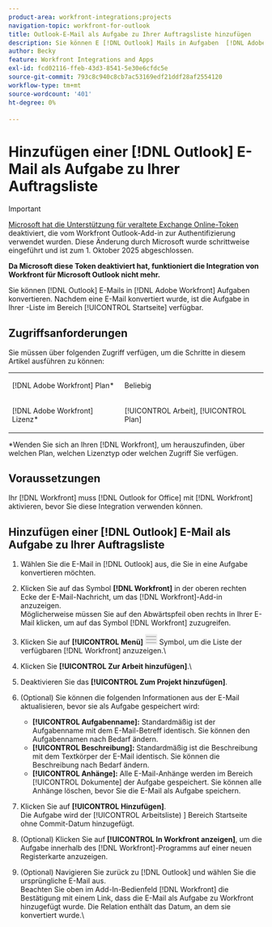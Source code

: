 ```yaml
---
product-area: workfront-integrations;projects
navigation-topic: workfront-for-outlook
title: Outlook-E-Mail als Aufgabe zu Ihrer Auftragsliste hinzufügen
description: Sie können E [!DNL Outlook] Mails in Aufgaben  [!DNL Adobe Workfront] . Nachdem eine E-Mail konvertiert wurde, ist die Aufgabe in Ihrer Arbeitsliste im Bereich Startseite verfügbar.
author: Becky
feature: Workfront Integrations and Apps
exl-id: fcd02116-ffeb-43d3-8541-5e30e6cfdc5e
source-git-commit: 793c8c940c8cb7ac53169edf21ddf28af2554120
workflow-type: tm+mt
source-wordcount: '401'
ht-degree: 0%

---
```


# Hinzufügen einer [!DNL Outlook] E-Mail als Aufgabe zu Ihrer Auftragsliste

>[!IMPORTANT]
>
>[Microsoft hat die Unterstützung für veraltete Exchange Online-Token](https://learn.microsoft.com/en-us/office/dev/add-ins/outlook/faq-nested-app-auth-outlook-legacy-tokens) deaktiviert, die vom Workfront Outlook-Add-in zur Authentifizierung verwendet wurden. Diese Änderung durch Microsoft wurde schrittweise eingeführt und ist zum 1. Oktober 2025 abgeschlossen.
>
>**Da Microsoft diese Token deaktiviert hat, funktioniert die Integration von Workfront für Microsoft Outlook nicht mehr.**

Sie können [!DNL Outlook] E-Mails in [!DNL Adobe Workfront] Aufgaben konvertieren. Nachdem eine E-Mail konvertiert wurde, ist die Aufgabe in Ihrer -Liste im Bereich [!UICONTROL Startseite] verfügbar.

## Zugriffsanforderungen

Sie müssen über folgenden Zugriff verfügen, um die Schritte in diesem Artikel ausführen zu können:

<table style="table-layout:auto"> 
 <col> 
 <col> 
 <tbody> 
  <tr> 
   <td role="rowheader">[!DNL Adobe Workfront] Plan*</td> 
   <td> <p>Beliebig</p> </td> 
  </tr> 
  <tr> 
   <td role="rowheader">[!DNL Adobe Workfront] Lizenz*</td> 
   <td> <p>[!UICONTROL Arbeit], [!UICONTROL Plan]</p> </td> 
  </tr> 
 </tbody> 
</table>

&#42;Wenden Sie sich an Ihren [!DNL Workfront], um herauszufinden, über welchen Plan, welchen Lizenztyp oder welchen Zugriff Sie verfügen.

## Voraussetzungen

Ihr [!DNL Workfront] muss [!DNL Outlook for Office] mit [!DNL Workfront] aktivieren, bevor Sie diese Integration verwenden können.

## Hinzufügen einer [!DNL Outlook] E-Mail als Aufgabe zu Ihrer Auftragsliste

1. Wählen Sie die E-Mail in [!DNL Outlook] aus, die Sie in eine Aufgabe konvertieren möchten.
1. Klicken Sie auf das Symbol **[!DNL Workfront]** in der oberen rechten Ecke der E-Mail-Nachricht, um das [!DNL Workfront]-Add-in anzuzeigen.\
   Möglicherweise müssen Sie auf den Abwärtspfeil oben rechts in Ihrer E-Mail klicken, um auf das Symbol [!DNL Workfront] zuzugreifen.

1. Klicken Sie auf **[!UICONTROL Menü]** ![o365_addin_menu_icon.png](assets/o365-addin-menu2-icon.png) Symbol, um die Liste der verfügbaren [!DNL Workfront] anzuzeigen.\


1. Klicken Sie **[!UICONTROL Zur Arbeit hinzufügen]**.\

1. Deaktivieren Sie das **[!UICONTROL Zum Projekt hinzufügen]**.
1. (Optional) Sie können die folgenden Informationen aus der E-Mail aktualisieren, bevor sie als Aufgabe gespeichert wird:

   * **[!UICONTROL Aufgabenname]:** Standardmäßig ist der Aufgabenname mit dem E-Mail-Betreff identisch. Sie können den Aufgabennamen nach Bedarf ändern.
   * **[!UICONTROL Beschreibung]:** Standardmäßig ist die Beschreibung mit dem Textkörper der E-Mail identisch. Sie können die Beschreibung nach Bedarf ändern.
   * **[!UICONTROL Anhänge]:** Alle E-Mail-Anhänge werden im Bereich [!UICONTROL Dokumente] der Aufgabe gespeichert. Sie können alle Anhänge löschen, bevor Sie die E-Mail als Aufgabe speichern.

1. Klicken Sie auf **[!UICONTROL Hinzufügen]**.\
   Die Aufgabe wird der [!UICONTROL Arbeitsliste) ] Bereich Startseite ohne Commit-Datum hinzugefügt.

1. (Optional) Klicken Sie auf **[!UICONTROL In Workfront anzeigen]**, um die Aufgabe innerhalb des [!DNL Workfront]-Programms auf einer neuen Registerkarte anzuzeigen.

1. (Optional) Navigieren Sie zurück zu [!DNL Outlook] und wählen Sie die ursprüngliche E-Mail aus.\
   Beachten Sie oben im Add-In-Bedienfeld [!DNL Workfront] die Bestätigung mit einem Link, dass die E-Mail als Aufgabe zu Workfront hinzugefügt wurde. Die Relation enthält das Datum, an dem sie konvertiert wurde.\
